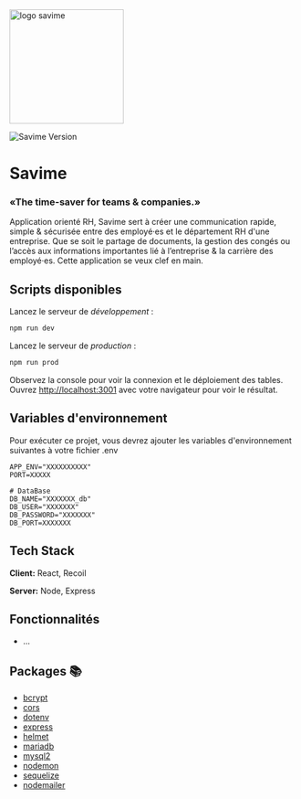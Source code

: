 <img src="https://i.goopics.net/03v8if.png" alt="logo savime" style="width:200px;"/>
      
![Savime Version](https://img.shields.io/badge/version-v0.0.1-white)

# Savime
### «The time-saver for teams & companies.»
Application orienté RH, Savime sert à créer une communication rapide, simple & sécurisée entre des employé·es et le département RH d'une entreprise.
Que se soit le partage de documents, la gestion des congés ou l’accès aux informations importantes lié à l’entreprise & la carrière des employé·es.
Cette application se veux clef en main.

## Scripts disponibles

Lancez le serveur de *développement* :

```bash
npm run dev
```
Lancez le serveur de *production* :

```bash
npm run prod
```

Observez la console pour voir la connexion et le déploiement des tables.
Ouvrez [http://localhost:3001](http://localhost:3001) avec votre navigateur pour voir le résultat.

## Variables d'environnement

Pour exécuter ce projet, vous devrez ajouter les variables d'environnement suivantes à votre fichier .env

```
APP_ENV="XXXXXXXXXX"
PORT=XXXXX

# DataBase
DB_NAME="XXXXXXX_db"
DB_USER="XXXXXXX"
DB_PASSWORD="XXXXXXX"
DB_PORT=XXXXXXX

```

## Tech Stack

**Client:** React, Recoil

**Server:** Node, Express


## Fonctionnalités
- ...

## Packages 📚

- [bcrypt](https://www.npmjs.com/package/bcrypt)
- [cors](https://www.npmjs.com/package/cors)
- [dotenv](https://www.npmjs.com/package/dotenv)
- [express](https://www.npmjs.com/package/express)
- [helmet](https://www.npmjs.com/package/helmet)
- [mariadb](https://www.npmjs.com/package/mariadb)
- [mysql2](https://www.npmjs.com/package/mysql2)
- [nodemon](https://www.npmjs.com/package/nodemon)
- [sequelize](https://www.npmjs.com/package/sequelize)
- [nodemailer](https://www.npmjs.com/package/nodemailer)